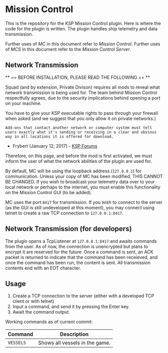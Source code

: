 # Mission Control

This is the repository for the KSP Mission Control plugin. Here is where the code for the plugin is written. The plugin handles ship telemetry and data transmission.

Further uses of *MC* in this document refer to *Mission Control*. Further uses of *MCS* in this document refer to the *Mission Control Server*.

## Network Transmission

** == BEFORE INSTALLATION, PLEASE READ THE FOLLOWING == **

Squad (and by extension, Private Divison) requires all mods to reveal what network transmission is being used for. The team behind Mission Control respectfully agrees, due to the security implications behind opening a port on your machine.

You have to give your KSP executable rights to pass through your firewall when asked (and we suggest that you only allow it on private networks.)

```
Add-ons that contact another network or computer system must tell users exactly what it's sending or receiving in a clear and obvious way in all locations it is offered for download.
```

- Frybert (January 12, 2017) - [KSP Forums](https://forum.kerbalspaceprogram.com/index.php?/topic/154851-add-on-posting-rules-november-24-2017/)

Therefore, on this page, and before the mod is first activated, we must inform the user of what the network abilities of the plugin are used for.

By default, MC will be using the loopback address (`127.0.0.1`) for communication. Unless your copy of MC has been modified, THIS CANNOT BE CHANGED. If you wish to broadcast your telemetry data over to your local network or perhaps to the internet, you must enable this functionality on the Mission Control GUI (to be added).

MC uses the port `8417` for transmission. If you wish to connect to the server (as the GUI is still undeveloped at this moment), you may connect using telnet to create a raw TCP connection to `127.0.0.1:8417`.

## Network Transmission (for developers)

The plugin opens a TcpListener at `127.0.0.1:8417` and awaits commands from the user. As of now, the connection is unencrypted but plans to encrypt it are reserved for the future. Once a command is sent, an ACK packet is returned to indicate that the command has been receieved, and once the command has been run, the content is sent. All transmission contents end with an EOT character.

## Usage
1. Create a TCP connection to the server (either with a developed TCP client or with telnet)
2. Input a command, and send it by pressing the Enter key.
3. Await the command output.

Working commands as of current commit:

| Command | Description |
| --- | --- |
| `VESSELS` | Shows all vessels in the game. |